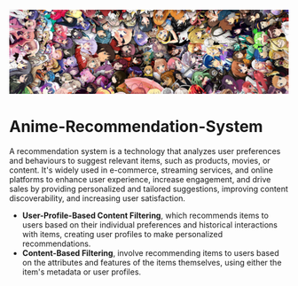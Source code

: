 ![Image Alt Text](Anime_2.jpg)
# Anime-Recommendation-System

A recommendation system is a technology that analyzes user preferences and behaviours to suggest relevant items, such as products, movies, or content. It's widely used in e-commerce, streaming services, and online platforms to enhance user experience, increase engagement, and drive sales by providing personalized and tailored suggestions, improving content discoverability, and increasing user satisfaction.


- **User-Profile-Based Content Filtering**, which recommends items to users based on their individual preferences and historical interactions with items, creating user profiles to make personalized recommendations.
- **Content-Based Filtering**, involve recommending items to users based on the attributes and features of the items themselves, using either the item's metadata or user profiles.
